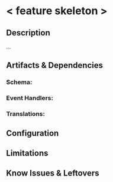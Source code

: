 # < feature skeleton >

## Description
  ...


## Artifacts & Dependencies


###    Schema:
###    Event Handlers:
###    Translations: 

## Configuration

## Limitations

## Know Issues & Leftovers
